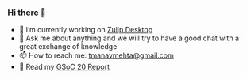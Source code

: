 ### Hi there 👋

- 🔭 I’m currently working on [Zulip Desktop](https://github.com/zulip/zulip-desktop/)
- 💬 Ask me about anything and we will try to have a good chat with a great exchange of knowledge
- 📫 How to reach me: [tmanavmehta@gmail.com](mailto://tmanavmehta@gmail.com)
- 📖 Read my [GSoC 20 Report](./gsoc-20-report.md)

